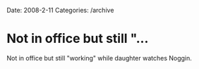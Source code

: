 Date: 2008-2-11
Categories: /archive

# Not in office but still "...

Not in office but still &quot;working&quot; while daughter watches Noggin.
